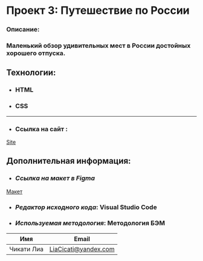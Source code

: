 # Проект 3: Путешествие по России

### Oписание:
### Маленький обзор удивительных мест в России достойных хорошего отпуска.

## Технологии:
* ###	HTML
* ###	CSS
----
* ### Ссылка на сайт : 
[ Site ](https://liacicati.github.io/russian-travel/)
## Дополнительная информация:
* ### *Ссылка на макет в Figma*
 [ Макет ](https://www.figma.com/file/OyRWEjU6wBwRe1hapzQoLx/Sprint-3%3A-Russia-%2F-desktop-%2B-mobile?node-id=28503%3A0)
* ###	*Редактор исходного кода*:  Visual Studio Code
* ###	*Используемая методология*:  Методология БЭМ



| Имя         | Email                |
| ----------- | -------------------- |
| Чикати Лиа  | LiaCicati@yandex.com |

